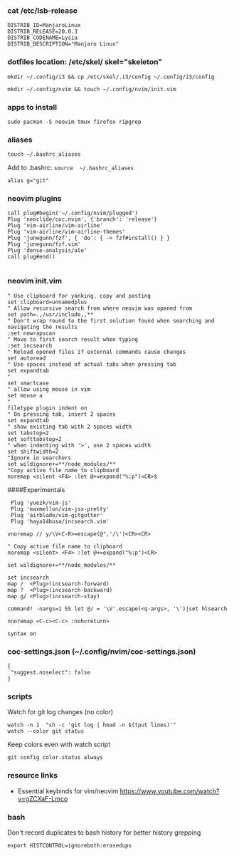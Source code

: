 
### cat /etc/lsb-release
```
DISTRIB_ID=ManjaroLinux
DISTRIB_RELEASE=20.0.3
DISTRIB_CODENAME=Lysia
DISTRIB_DESCRIPTION="Manjaro Linux"
``` 

### dotfiles location: /etc/skel/ skel="skeleton"
`mkdir ~/.config/i3 && cp /etc/skel/.i3/config ~/.config/i3/config`

`mkdir ~/.config/nvim && touch ~/.config/nvim/init.vim`

### apps to install
`sudo pacman -S neovim tmux firefox ripgrep`


### aliases
`touch ~/.bashrc_aliases`

Add to .bashrc: `source  ~/.bashrc_aliases`

```
alias g="git"
```

### neovim plugins
```
call plug#begin('~/.config/nvim/plugged')
Plug 'neoclide/coc.nvim', {'branch': 'release'}
Plug 'vim-airline/vim-airline'
Plug 'vim-airline/vim-airline-themes'
Plug 'junegunn/fzf', { 'do': { -> fzf#install() } }
Plug 'junegunn/fzf.vim'
Plug 'dense-analysis/ale'
call plug#end()
 
```
  
### neovim init.vim
```
" Use clipboard for yanking, copy and pasting
set clipboard=unnamedplus
" Allow recursive search from where neovim was opened from
set path=.,/usr/include,,**
" Don't wrap round to the first solution found when searching and navigating the results
:set nowrapscan
" Move to first search result when typing
:set incsearch
" Reload opened files if external commands cause changes
set autoread
" Use spaces instead of actual tabs when pressing tab
set expandtab
"
set smartcase
" allow using mouse in vim
set mouse a
"
filetype plugin indent on
" On pressing tab, insert 2 spaces
set expandtab
" show existing tab with 2 spaces width
set tabstop=2
set softtabstop=2
" when indenting with '>', use 2 spaces width
set shiftwidth=2
"Ignore in searchers
set wildignore+=**/node_modules/**
"Copy active file name to clipboard                                                                                                                             
noremap <silent <F4> :let @+=expand("%:p")<CR>$    
```

####Experimentals
``` 
 Plug 'yuezk/vim-js'                                                                                                                                                              
 Plug 'maxmellon/vim-jsx-pretty'                                                                                                                                                  
 Plug 'airblade/vim-gitgutter'                                                                                                                                                    
 Plug 'haya14busa/incsearch.vim'
 
vnoremap // y/\V<C-R>=escape(@",'/\')<CR><CR>

" Copy active file name to clipboard                                                                                                                                                 
noremap <silent> <F4> :let @+=expand("%:p")<CR>

set wildignore+=**/node_modules/**   

set incsearch
map /  <Plug>(incsearch-forward)                                                                                                                                                     
map ?  <Plug>(incsearch-backward)                                                                                                                                                    
map g/ <Plug>(incsearch-stay) 

command! -nargs=1 SS let @/ = '\V'.escape(<q-args>, '\')|set hlsearch      

nnoremap <C-c><C-c> :noh<return> 

syntax on

```


### coc-settings.json (~/.config/nvim/coc-settings.json)
```
{
 "suggest.noselect": false
}
```


### scripts
Watch for git log changes (no color)
```
watch -n 1  "sh -c 'git log | head -n $(tput lines)'"
watch --color git status
``` 
Keep colors even with watch script
```
git config color.status always
```

### resource links
* Essential keybinds for vim/neovim https://www.youtube.com/watch?v=gZCXaF-Lmco

### bash
Don't record duplicates to bash history for better history grepping
```
export HISTCONTROL=ignoreboth:erasedups
``` 
